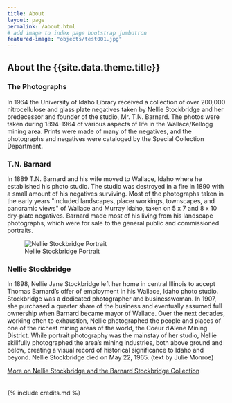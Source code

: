 ```yaml
---
title: About
layout: page
permalink: /about.html
# add image to index page bootstrap jumbotron
featured-image: "objects/test001.jpg"
---
```

<div class="row">
<div class="col-md-12">
<h2>About the {{site.data.theme.title}}</h2>


<h3>The Photographs</h3>
<p>In 1964 the University of Idaho Library received a collection of over 200,000 nitrocellulose and glass plate negatives taken by Nellie Stockbridge and her predecessor and founder of the studio, Mr. T.N. Barnard. The photos were taken during 1894-1964 of various aspects of life in the Wallace/Kellogg mining area. Prints were made of many of the negatives, and the photographs and negatives were cataloged by the Special Collection Department.
</p>
<h3>T.N. Barnard</h3><p>
In 1889 T.N. Barnard and his wife moved to Wallace, Idaho where he established his photo studio. The studio was destroyed in a fire in 1890 with a small amount of his negatives surviving. Most of the photographs taken in the early years "included landscapes, placer workings, townscapes, and panoramic views" of Wallace and Murray Idaho, taken on 5 x 7 and 8 x 10 dry-plate negatives. Barnard made most of his living from his landscape photographs, which were for sale to the general public and commissioned portraits.
</p><figure class="figure col-3 m-2 float-right">
  <img src="https://www.lib.uidaho.edu/media/digital/nellie.jpg" class="figure-img img-fluid rounded img-thumbnail" alt="Nellie Stockbridge Portrait" title="Nellie Stockbridge Portrait">
  <figcaption class="figure-caption">Nellie Stockbridge Portrait</figcaption>
</figure>
<h3>Nellie Stockbridge</h3>
<p>In 1898, Nellie Jane Stockbridge left her home in central Illinois to accept Thomas Barnard’s offer of employment in his Wallace, Idaho photo studio. Stockbridge was a dedicated photographer and businesswoman.  In 1907, she purchased a quarter share of the business and eventually assumed full ownership when Barnard became mayor of Wallace. Over the next decades, working often to exhaustion, Nellie photographed the people and places of one of the richest mining areas of the world, the Coeur d’Alene Mining District. While portrait photography was the mainstay of her studio, Nellie skillfully photographed the area’s mining industries, both above ground and below, creating a visual record of historical significance to Idaho and beyond. Nellie Stockbridge died on May 22, 1965. (text by Julie Monroe)
</p>
<a href="https://web.archive.org/web/20190509211433/https://www.cdapress.com/archive/article-39017cc5-a6df-5ac6-a3b2-a06609e05cf6.html" title="more on Nellie Stockbridge and the Barnard Stockbridge Collection" class="btn btn-secondary btn-lg" >More on Nellie Stockbridge and the Barnard Stockbridge Collection</a>
</div>
</div>
<br>

<br>
{% include credits.md %}
